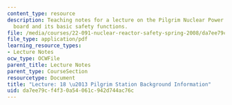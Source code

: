```yaml
---
content_type: resource
description: Teaching notes for a lecture on the Pilgrim Nuclear Power Station control
  board and its basic safety functions.
file: /media/courses/22-091-nuclear-reactor-safety-spring-2008/da7ee79cf4f30a54061c942d744ac76c_MIT22_091S08_lec18note.pdf
file_type: application/pdf
learning_resource_types:
- Lecture Notes
ocw_type: OCWFile
parent_title: Lecture Notes
parent_type: CourseSection
resourcetype: Document
title: "Lecture: 18 \u2013 Pilgrim Station Background Information"
uid: da7ee79c-f4f3-0a54-061c-942d744ac76c
---
```

